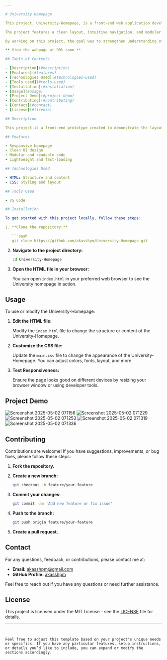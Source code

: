 ```yaml
---

# University Homepage

This project, University-Homepage, is a front-end web application developed as part of a semester project. It is designed to demonstrate the fundamental principles of modern web development using core technologies such as HTML and CSS. The main objective of this project is to build a responsive, accessible, and visually appealing user interface that can serve as a base for future web applications.

The project features a clean layout, intuitive navigation, and modular code structure, making it easy to maintain and scale. It provides a static prototype of a potential application homepage, focusing on the presentation layer rather than dynamic backend functionality.

By working on this project, the goal was to strengthen understanding of front-end design principles, improve coding practices, and gain hands-on experience in developing real-world web interfaces. This project can also serve as a reference or starting point for more advanced development work.

** View the webpage at 90% zoom **

## Table of Contents

- [Description](#description)
- [Features](#features)
- [Technologies Used](#technologies-used)
- [Tools used](#tools-used)
- [Installation](#installation)
- [Usage](#usage)
- [Project Demo](#project-demo)
- [Contributing](#contributing)
- [Contact](#contact)
- [License](#license)

## Description

This project is a front-end prototype created to demonstrate the layout and design of a web-based application. It includes a structured homepage (`index.html`) styled with CSS for attractive user interface. The goal is to provide a responsive, accessible, and visually appealing user interface as part of an academic semester project.

## Features

- Responsive homepage
- Clean UI design
- Modular and readable code
- Lightweight and fast-loading

## Technologies Used

- HTML: Structure and content
- CSS: Styling and layout

## Tools Used

- VS Code 

## Installation

To get started with this project locally, follow these steps:

1. **Clone the repository:**

   ```bash
   git clone https://github.com/akasshpm/University-Homepage.git
   ```

2. **Navigate to the project directory:**

   ```bash
   cd University-Homepage
   ```

3. **Open the HTML file in your browser:**

   You can open `index.html` in your preferred web browser to see the University homepage in action.

## Usage

To use or modify the University-Homepage:

1. **Edit the HTML file:**

   Modify the `index.html` file to change the structure or content of the University-Homepage.

2. **Customize the CSS file:**

   Update the `main.css` file to change the appearance of the University-Homepage. You can adjust colors, fonts, layout, and more.

3. **Test Responsiveness:**

   Ensure the page looks good on different devices by resizing your browser window or using developer tools.

 ## Project Demo
 
![Screenshot 2025-05-02 071156](https://github.com/user-attachments/assets/a2eb5bf3-483b-4e32-b17b-7f52e6ced815)
![Screenshot 2025-05-02 071229](https://github.com/user-attachments/assets/f10e46e3-ef5e-4e57-98b5-692ef5dc4785)
![Screenshot 2025-05-02 071253](https://github.com/user-attachments/assets/18e1b0a0-79bb-45e4-be85-f9ae3c0ed104)
![Screenshot 2025-05-02 071319](https://github.com/user-attachments/assets/648c4211-d758-4202-8572-da09b637e2dd)
![Screenshot 2025-05-02 071336](https://github.com/user-attachments/assets/c68b449d-5050-40b6-9d2f-4807d66a6036)

## Contributing

Contributions are welcome! If you have suggestions, improvements, or bug fixes, please follow these steps:

1. **Fork the repository.**
2. **Create a new branch:**

   ```bash
   git checkout -b feature/your-feature
   ```

3. **Commit your changes:**

   ```bash
   git commit -am 'Add new feature or fix issue'
   ```

4. **Push to the branch:**

   ```bash
   git push origin feature/your-feature
   ```

5. **Create a pull request.**

## Contact

For any questions, feedback, or contributions, please contact me at:

- **Email:** akasshpm@gmail.com
- **GitHub Profile:** [akasshpm](https://github.com/akasshpm)

Feel free to reach out if you have any questions or need further assistance.

## License

This project is licensed under the MIT License - see the [LICENSE](LICENSE) file for details.

---
```


Feel free to adjust this template based on your project's unique needs or specifics. If you have any particular features, setup instructions, or details you’d like to include, you can expand or modify the sections accordingly.
